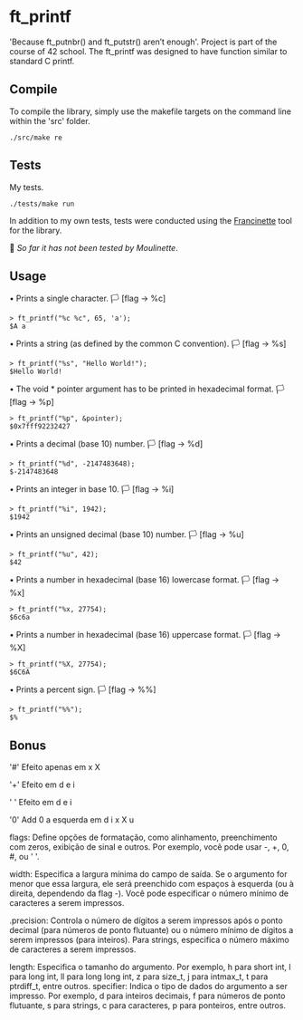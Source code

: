 # ft_printf
'Because ft_putnbr() and ft_putstr() aren’t enough'. Project is part of the course of 42 school.
The ft_printf was designed to have function similar to standard C printf.

## Compile
To compile the library, simply use the makefile targets on the command line within the 'src' folder.
```
./src/make re
```

## Tests
My tests.
```
./tests/make run
```
In addition to my own tests, tests were conducted using the [Francinette](https://github.com/xicodomingues/francinette) tool for the library.

🚩 *So far it has not been tested by Moulinette*.

## Usage

• Prints a single character. 🏳️ [flag -> %c]
```
> ft_printf("%c %c", 65, 'a');
$A a
```
• Prints a string (as defined by the common C convention). 🏳️ [flag -> %s]
```
> ft_printf("%s", "Hello World!");
$Hello World!
```
• The void * pointer argument has to be printed in hexadecimal format. 🏳️ [flag -> %p]
```
> ft_printf("%p", &pointer);
$0x7fff92232427
```
• Prints a decimal (base 10) number. 🏳️ [flag -> %d]
```
> ft_printf("%d", -2147483648);
$-2147483648
```
• Prints an integer in base 10. 🏳️ [flag -> %i]
```
> ft_printf("%i", 1942);
$1942
```
• Prints an unsigned decimal (base 10) number. 🏳️ [flag -> %u]
```
> ft_printf("%u", 42);
$42
```
• Prints a number in hexadecimal (base 16) lowercase format. 🏳️ [flag -> %x]
```
> ft_printf("%x, 27754);
$6c6a
```
• Prints a number in hexadecimal (base 16) uppercase format. 🏳️ [flag -> %X]
```
> ft_printf("%X, 27754);
$6C6A
```
• Prints a percent sign. 🏳️ [flag -> %%]
```
> ft_printf("%%");
$%
```

## Bonus

'#' Efeito apenas em x X

'+' Efeito em d e i

' ' Efeito em d e i

'0' Add 0 a esquerda em d i x X u

flags: Define opções de formatação, como alinhamento, preenchimento com zeros, exibição de sinal e outros. Por exemplo, você pode usar -, +, 0, #, ou ' '.

width: Especifica a largura mínima do campo de saída. Se o argumento for menor que essa largura, ele será preenchido com espaços à esquerda (ou à direita, dependendo da flag -). Você pode especificar o número mínimo de caracteres a serem impressos.

.precision: Controla o número de dígitos a serem impressos após o ponto decimal (para números de ponto flutuante) ou o número mínimo de dígitos a serem impressos (para inteiros). Para strings, especifica o número máximo de caracteres a serem impressos.

length: Especifica o tamanho do argumento. Por exemplo, h para short int, l para long int, ll para long long int, z para size_t, j para intmax_t, t para ptrdiff_t, entre outros.
specifier: Indica o tipo de dados do argumento a ser impresso. Por exemplo, d para inteiros decimais, f para números de ponto flutuante, s para strings, c para caracteres, p para ponteiros, entre outros.